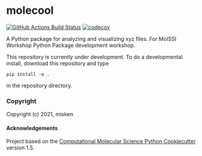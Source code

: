 molecool
==============================
[//]: # (Badges)
[![GitHub Actions Build Status](https://github.com/REPLACE_WITH_OWNER_ACCOUNT/molecool/workflows/CI/badge.svg)](https://github.com/REPLACE_WITH_OWNER_ACCOUNT/molecool/actions?query=workflow%3ACI)
[![codecov](https://codecov.io/gh/REPLACE_WITH_OWNER_ACCOUNT/molecool/branch/master/graph/badge.svg)](https://codecov.io/gh/REPLACE_WITH_OWNER_ACCOUNT/molecool/branch/master)


A Python package for analyzing and visualizing xyz files. For MolSSI Workshop Python Package development workshop.

This repository is currently under development. To do a developmental install, download this repository and type

`pip install -e .`

in the repository directory.

### Copyright

Copyright (c) 2021, misken


#### Acknowledgements
 
Project based on the 
[Computational Molecular Science Python Cookiecutter](https://github.com/molssi/cookiecutter-cms) version 1.5.
